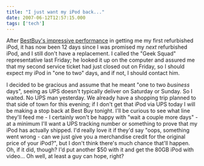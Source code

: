 ```yaml
---
title: "I just want my iPod back..."
date: 2007-06-12T12:57:15.000
tags: ['tech']
---
```


After [BestBuy's impressive performance](/07/05/ipod-replacement-a-for-effort-d-for-results/) in getting me my first refurbished iPod, it has now been 12 days since I was promised my _next_ refurbished iPod, and I still don't have a replacement. I called the "Geek Squad" representative last Friday; he looked it up on the computer and assured me that my second service ticket had just closed out on Friday, so I should expect my iPod in "one to two" days, and if not, I should contact him.

I decided to be gracious and assume that he meant "one to two _business_ days", seeing as UPS doesn't typically deliver on Saturday or Sunday. So I waited. No UPS man yesterday. We already have a shopping trip planned to that side of town for this evening; if I don't get that iPod via UPS today I will be making a stop back at Best Buy tonight. I'll be curious to see what line they'll feed me - I certainly won't be happy with "wait a couple more days" - at a minimum I'll want a UPS tracking number or something to prove that my iPod has actually shipped. I'd really love it if they'd say "oops, something went wrong - can we just give you a merchandise credit for the original price of your iPod?", but I don't think there's much chance that'll happen. Oh, if it did, though? I'd put another $50 with it and get the 80GB iPod with video... Oh well, at least a guy can hope, right?
